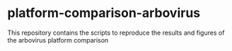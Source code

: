 # platform-comparison-arbovirus
This repository contains the scripts to reproduce the results and figures of the arbovirus platform comparison
